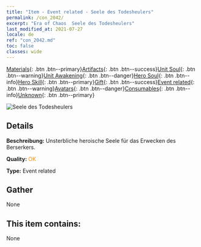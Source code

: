 ```yaml
---
title: "Item - Event related - Seele des Todesheulers"
permalink: /con_2042/
excerpt: "Era of Chaos  Seele des Todesheulers"
last_modified_at: 2021-07-27
locale: de
ref: "con_2042.md"
toc: false
classes: wide
---
```

 [Materials](/ItemsDE/){: .btn .btn--primary}[Artifacts](/ItemsDE/Artifacts/){: .btn .btn--success}[Unit Soul](/ItemsDE/UnitSoul/){: .btn .btn--warning}[Unit Awakening](/ItemsDE/UnitAwakening/){: .btn .btn--danger}[Hero Soul](/ItemsDE/HeroSoul/){: .btn .btn--info}[Hero Skill](/ItemsDE/HeroSkill/){: .btn .btn--primary}[Gift](/ItemsDE/Gift/){: .btn .btn--success}[Event related](/ItemsDE/Events/){: .btn .btn--warning}[Avatars](/ItemsDE/Avatars/){: .btn .btn--danger}[Consumables](/ItemsDE/Consumables/){: .btn .btn--info}[Unknown](/ItemsDE/Unknown/){: .btn .btn--primary}

 ![Seele des Todesheulers](/images/t/juexing_408.jpg)

## Details
 **Beschreibung:** Unsterbliche heroische Seele für das Erwecken des Berserkers.

 **Quality:** <span style="color: #FF8C00">OK</span>

 **Type:** Event related

## Gather

  None

## This item contains:

  None

